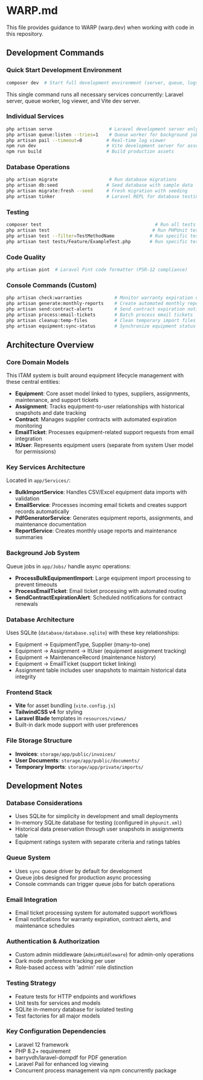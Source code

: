 # WARP.md

This file provides guidance to WARP (warp.dev) when working with code in this repository.

## Development Commands

### Quick Start Development Environment
```bash
composer dev  # Start full development environment (server, queue, logs, and Vite)
```
This single command runs all necessary services concurrently: Laravel server, queue worker, log viewer, and Vite dev server.

### Individual Services
```bash
php artisan serve                     # Laravel development server only
php artisan queue:listen --tries=1    # Queue worker for background jobs
php artisan pail --timeout=0         # Real-time log viewer
npm run dev                          # Vite development server for assets
npm run build                        # Build production assets
```

### Database Operations
```bash
php artisan migrate                   # Run database migrations
php artisan db:seed                  # Seed database with sample data
php artisan migrate:fresh --seed     # Fresh migration with seeding
php artisan tinker                   # Laravel REPL for database testing
```

### Testing
```bash
composer test                                          # Run all tests with config clear
php artisan test                                      # Run PHPUnit tests directly
php artisan test --filter=TestMethodName             # Run specific test method
php artisan test tests/Feature/ExampleTest.php       # Run specific test file
```

### Code Quality
```bash
php artisan pint  # Laravel Pint code formatter (PSR-12 compliance)
```

### Console Commands (Custom)
```bash
php artisan check:warranties            # Monitor warranty expiration dates
php artisan generate:monthly-reports    # Create automated monthly reports
php artisan send:contract-alerts        # Send contract expiration notifications
php artisan process:email-tickets       # Batch process email tickets
php artisan cleanup:temp-files          # Clean temporary import files
php artisan equipment:sync-status       # Synchronize equipment status with assignments
```

## Architecture Overview

### Core Domain Models
This ITAM system is built around equipment lifecycle management with these central entities:

- **Equipment**: Core asset model linked to types, suppliers, assignments, maintenance, and support tickets
- **Assignment**: Tracks equipment-to-user relationships with historical snapshots and date tracking
- **Contract**: Manages supplier contracts with automated expiration monitoring
- **EmailTicket**: Processes equipment-related support requests from email integration
- **ItUser**: Represents equipment users (separate from system User model for permissions)

### Key Services Architecture
Located in `app/Services/`:
- **BulkImportService**: Handles CSV/Excel equipment data imports with validation
- **EmailService**: Processes incoming email tickets and creates support records automatically
- **PdfGeneratorService**: Generates equipment reports, assignments, and maintenance documentation
- **ReportService**: Creates monthly usage reports and maintenance summaries

### Background Job System
Queue jobs in `app/Jobs/` handle async operations:
- **ProcessBulkEquipmentImport**: Large equipment import processing to prevent timeouts
- **ProcessEmailTicket**: Email ticket processing with automated routing
- **SendContractExpirationAlert**: Scheduled notifications for contract renewals

### Database Architecture
Uses SQLite (`database/database.sqlite`) with these key relationships:
- Equipment → EquipmentType, Supplier (many-to-one)
- Equipment → Assignment → ItUser (equipment assignment tracking)
- Equipment → MaintenanceRecord (maintenance history)
- Equipment → EmailTicket (support ticket linking)
- Assignment table includes user snapshots to maintain historical data integrity

### Frontend Stack
- **Vite** for asset bundling (`vite.config.js`)
- **TailwindCSS v4** for styling
- **Laravel Blade** templates in `resources/views/`
- Built-in dark mode support with user preferences

### File Storage Structure
- **Invoices**: `storage/app/public/invoices/`
- **User Documents**: `storage/app/public/documents/`
- **Temporary Imports**: `storage/app/private/imports/`

## Development Notes

### Database Considerations
- Uses SQLite for simplicity in development and small deployments
- In-memory SQLite database for testing (configured in `phpunit.xml`)
- Historical data preservation through user snapshots in assignments table
- Equipment ratings system with separate criteria and ratings tables

### Queue System
- Uses `sync` queue driver by default for development
- Queue jobs designed for production async processing
- Console commands can trigger queue jobs for batch operations

### Email Integration
- Email ticket processing system for automated support workflows
- Email notifications for warranty expiration, contract alerts, and maintenance schedules

### Authentication & Authorization
- Custom admin middleware (`AdminMiddleware`) for admin-only operations
- Dark mode preference tracking per user
- Role-based access with 'admin' role distinction

### Testing Strategy
- Feature tests for HTTP endpoints and workflows
- Unit tests for services and models
- SQLite in-memory database for isolated testing
- Test factories for all major models

### Key Configuration Dependencies
- Laravel 12 framework
- PHP 8.2+ requirement
- barryvdh/laravel-dompdf for PDF generation
- Laravel Pail for enhanced log viewing
- Concurrent process management via npm concurrently package
